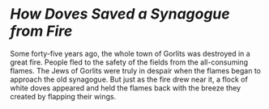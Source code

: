 # ***How Doves Saved a Synagogue from Fire***



Some forty-five years ago, the whole town of Gorlits was destroyed in a great fire. People fled to the safety of the fields from the all-consuming flames. The Jews of Gorlits were truly in despair when the flames began to approach the old synagogue. But just as the fire drew near it, a flock of white doves appeared and held the flames back with the breeze they created by flapping their wings.